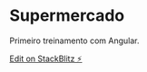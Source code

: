# Supermercado

<p>Primeiro treinamento com Angular. </p>

[Edit on StackBlitz ⚡️](https://stackblitz.com/edit/angular-b2gehf)
